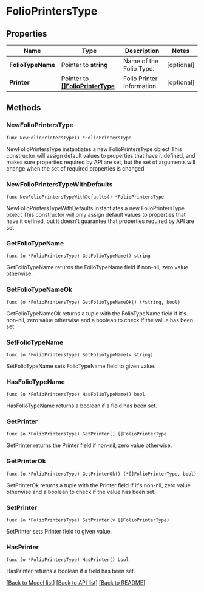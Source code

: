 # FolioPrintersType

## Properties

Name | Type | Description | Notes
------------ | ------------- | ------------- | -------------
**FolioTypeName** | Pointer to **string** | Name of the Folio Type. | [optional] 
**Printer** | Pointer to [**[]FolioPrinterType**](FolioPrinterType.md) | Folio Printer Information. | [optional] 

## Methods

### NewFolioPrintersType

`func NewFolioPrintersType() *FolioPrintersType`

NewFolioPrintersType instantiates a new FolioPrintersType object
This constructor will assign default values to properties that have it defined,
and makes sure properties required by API are set, but the set of arguments
will change when the set of required properties is changed

### NewFolioPrintersTypeWithDefaults

`func NewFolioPrintersTypeWithDefaults() *FolioPrintersType`

NewFolioPrintersTypeWithDefaults instantiates a new FolioPrintersType object
This constructor will only assign default values to properties that have it defined,
but it doesn't guarantee that properties required by API are set

### GetFolioTypeName

`func (o *FolioPrintersType) GetFolioTypeName() string`

GetFolioTypeName returns the FolioTypeName field if non-nil, zero value otherwise.

### GetFolioTypeNameOk

`func (o *FolioPrintersType) GetFolioTypeNameOk() (*string, bool)`

GetFolioTypeNameOk returns a tuple with the FolioTypeName field if it's non-nil, zero value otherwise
and a boolean to check if the value has been set.

### SetFolioTypeName

`func (o *FolioPrintersType) SetFolioTypeName(v string)`

SetFolioTypeName sets FolioTypeName field to given value.

### HasFolioTypeName

`func (o *FolioPrintersType) HasFolioTypeName() bool`

HasFolioTypeName returns a boolean if a field has been set.

### GetPrinter

`func (o *FolioPrintersType) GetPrinter() []FolioPrinterType`

GetPrinter returns the Printer field if non-nil, zero value otherwise.

### GetPrinterOk

`func (o *FolioPrintersType) GetPrinterOk() (*[]FolioPrinterType, bool)`

GetPrinterOk returns a tuple with the Printer field if it's non-nil, zero value otherwise
and a boolean to check if the value has been set.

### SetPrinter

`func (o *FolioPrintersType) SetPrinter(v []FolioPrinterType)`

SetPrinter sets Printer field to given value.

### HasPrinter

`func (o *FolioPrintersType) HasPrinter() bool`

HasPrinter returns a boolean if a field has been set.


[[Back to Model list]](../README.md#documentation-for-models) [[Back to API list]](../README.md#documentation-for-api-endpoints) [[Back to README]](../README.md)


